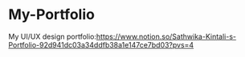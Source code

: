 # My-Portfolio
My UI/UX design portfolio:https://www.notion.so/Sathwika-Kintali-s-Portfolio-92d941dc03a34ddfb38a1e147ce7bd03?pvs=4

